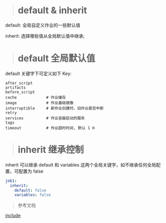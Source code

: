 > # default & inherit

default: 全局自定义作业的一些默认值

inherit: 选择哪些值从全局默认值中继承;


> # default 全局默认值

default 关键字下可定义如下 Key:

```shell
after_script
artifacts
before_script
cache             # 作业缓存
image             # 作业基础镜像
interruptible     # 新作业创建时，旧作业是否中断
retry
services          # 作业容器启动的服务
tags
timeout           # 作业超时时间, 默认 1 H
```

> # inherit 继承控制

inherit 可以继承 default 和 variables 这两个全局关键字，如不继承任何全局配置，可配置为 false

```yaml
job1:
  inherit:
    default: false
    variables: false
```

> 参考文档

[include](https://gitlab.gz.cvte.cn/help/ci/yaml/index.md#include)